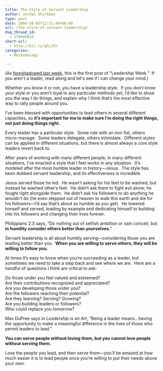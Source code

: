 ```yaml
---
title: The Style of Servant Leadership
author: Jordan Shirkman
type: post
date: 2009-10-05T12:51:49+00:00
url: /the-style-of-servant-leadership/
dsq_thread_id:
  - 179946914
short-url:
  - http://bit.ly/ghjJSx
categories:
  - Methodology

---
```

(As [foreshadowed last week](http://wp.me/pBdJA-4i), this is the first post of &#8220;Leadership Week.&#8221;  If you aren't a leader, read along and let's see if I can change your mind.)

Whether you know it or not, you have a leadership style.  If you don’t know your style or you aren’t loyal to any particular methods yet, I’d like to show you the way I do things, and explain why I think that’s the most effective way to rally people around you.

I’ve been blessed with opportunities to lead others in several different capacities, so **it’s important for me to make sure I’m doing the right things, not just doing things right.**

Every leader has a particular style.  Some rule with an iron fist, others micro-manage.  Some leaders delegate, others intimidate.  Different styles can be applied in different situations, but there is almost always a core style leaders revert back to.

After years of working with many different people, in many different situations, I’ve enacted a style that I feel works in any situation.  It’s modeled after the most humble leader in history—Jesus.  The style has been dubbed servant leadership, and its effectiveness is incredible.

Jesus served those he led.  He wasn’t asking for his feet to be washed, but instead he washed other’s feet.  He didn’t ask them to fight evil alone; he fought right alongside them.  He didn’t ask his followers to do anything he wouldn’t do (he even stepped out of heaven to walk this earth and die for his followers—I’d say that’s about as humble as you get).  He lowered himself and served, leading by example and dedicating himself to building into his followers and changing their lives forever.

Philippians 2:3 says, “Do nothing out of selfish ambition or vain conceit, but **in humility consider others better than yourselves.**”

Servant leadership is all about humbly serving—considering those you are leading better than you.  **When you are willing to serve others, they will be willing to follow you.**

At times it’s easy to know when you’re succeeding as a leader, but sometimes we need to take a step back and see where we are.  Here are a handful of questions I think are critical to ask:

Do those under you feel valued and esteemed?  
Are their contributions recognized and appreciated?  
Are you developing those under you?  
Are the followers reaching their potential?  
Are they learning? Serving? Growing?  
Are you building leaders or followers?  
Who could replace you tomorrow?

Max DuPree says in _Leadership is an Art_, “Being a leader means…having the opportunity to make a meaningful difference in the lives of those who permit leaders to lead.”

**You can serve people without loving them, but you cannot love people without serving them.**

Love the people you lead, and then serve them—you’ll be amazed at how much easier it is to lead people once you’re willing to put their needs above your own.
